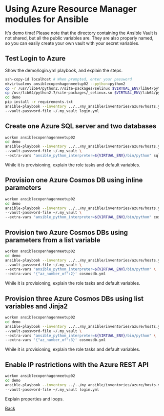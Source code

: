 # Using Azure Resource Manager modules for Ansible

It's demo time! Please note that the directory containing the Ansible Vault is not shared, but all the public variables are. They are also properly named, so you can easily create your own vault with your secret variables.

## Test Login to Azure

Show the demo/login.yml playbook, and explain the steps.

```bash
ssh-copy-id localhost # When prompted, enter your password
mkvirtualenv ansiblecopenhagenmeetup02 --python=python2
cp -r /usr/lib64/python2.7/site-packages/selinux $VIRTUAL_ENV/lib64/python2.7/site-packages
cp /usr/lib64/python2.7/site-packages/_selinux.so $VIRTUAL_ENV/lib64/python2.7/site-packages
cd demo
pip install -r requirements.txt
ansible-playbook --inventory ../../my_ansible/inventories/azure/hosts.yml \
--vault-password-file ~/.my_vault login.yml
```

## Create one Azure SQL server and two databases

```bash
workon ansiblecopenhagenmeetup02
cd demo
ansible-playbook --inventory ../../my_ansible/inventories/azure/hosts.yml \
--vault-password-file ~/.my_vault \
--extra-vars "ansible_python_interpreter=${VIRTUAL_ENV}/bin/python" sql.yml
```

While it is provisioning, explain the role tasks and default variables.

## Provision one Azure Cosmos DB using inline parameters

```bash
workon ansiblecopenhagenmeetup02
cd demo
ansible-playbook --inventory ../../my_ansible/inventories/azure/hosts.yml \
--vault-password-file ~/.my_vault \
--extra-vars "ansible_python_interpreter=${VIRTUAL_ENV}/bin/python" cosmosdb.yml
```

## Provision two Azure Cosmos DBs using parameters from a list variable

```bash
workon ansiblecopenhagenmeetup02
cd demo
ansible-playbook --inventory ../../my_ansible/inventories/azure/hosts.yml \
--vault-password-file ~/.my_vault \
--extra-vars "ansible_python_interpreter=${VIRTUAL_ENV}/bin/python" \
--extra-vars '{"az_number_of":2}' cosmosdb.yml
```

While it is provisioning, explain the role tasks and default variables.

## Provision three Azure Cosmos DBs using list variables and Jinja2

```bash
workon ansiblecopenhagenmeetup02
cd demo
ansible-playbook --inventory ../../my_ansible/inventories/azure/hosts.yml \
--vault-password-file ~/.my_vault \
--extra-vars "ansible_python_interpreter=${VIRTUAL_ENV}/bin/python" \
--extra-vars '{"az_number_of":3}' cosmosdb.yml
```

While it is provisioning, explain the role tasks and default variables.

## Enable IP restrictions with the Azure REST API

```bash
workon ansiblecopenhagenmeetup02
cd demo
ansible-playbook --inventory ../../my_ansible/inventories/azure/hosts.yml \
--vault-password-file ~/.my_vault login.yml
```

Explain properties and loops.

[Back](README.md)
